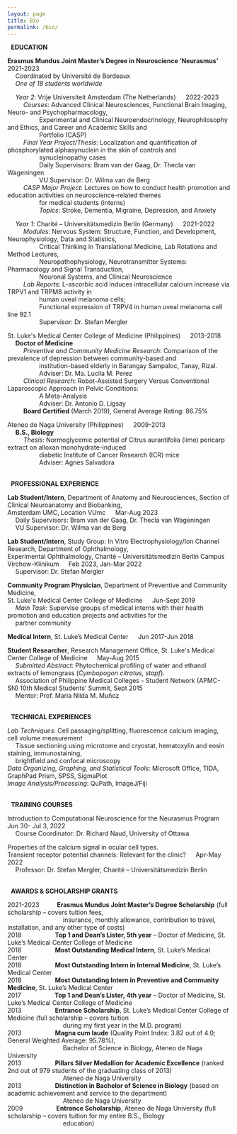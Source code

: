 ```yaml
---
layout: page
title: Bio
permalink: /bio/
---
```

<i class="fa-solid fa-graduation-cap"></i> &nbsp; **EDUCATION**

**Erasmus Mundus Joint Master’s Degree in Neuroscience ‘Neurasmus’** &emsp; 2021-2023 <br>
&emsp; Coordinated by Université de Bordeaux <br>
&emsp; *One of 18 students worldwide*

&emsp; *Year 2*: Vrije Universiteit Amsterdam (The Netherlands) &emsp; 2022-2023 <br>
&emsp; &emsp; *Courses*: Advanced Clinical Neurosciences, Functional Brain Imaging, Neuro- and Psychopharmacology, <br>
&emsp; &emsp; &emsp; &emsp; Experimental and Clinical Neuroendocrinology, Neurophilosophy and Ethics, and Career and Academic Skills and <br>
&emsp; &emsp; &emsp; &emsp; Portfolio (CASP) <br> 
&emsp; &emsp; *Final Year Project/Thesis*: Localization and quantification of phosphorylated alphasynuclein in the skin of controls and <br> 
&emsp; &emsp; &emsp; &emsp; synucleinopathy cases <br>
&emsp; &emsp; &emsp; &emsp; Daily Supervisors: Bram van der Gaag, Dr. Thecla van Wageningen <br>
&emsp; &emsp; &emsp; &emsp; VU Supervisor: Dr. Wilma van de Berg <br>
&emsp; &emsp; *CASP Major Project*: Lectures on how to conduct health promotion and education activities on neuroscience-related themes <br> 
&emsp; &emsp; &emsp; &emsp; for medical students (interns) <br> 
&emsp; &emsp; &emsp; &emsp; *Topics*: Stroke, Dementia, Migraine, Depression, and Anxiety

&emsp; *Year 1*: Charité – Universitätsmedizin Berlin (Germany) &emsp; 2021-2022 <br>
&emsp; &emsp; *Modules*: Nervous System: Structure, Function, and Development, Neurophysiology, Data and Statistics, <br>
&emsp; &emsp; &emsp; &emsp; Critical Thinking in Translational Medicine, Lab Rotations and Method Lectures,  <br>
&emsp; &emsp; &emsp; &emsp; Neuropathophysiology, Neurotransmitter Systems: Pharmacology and Signal Transduction, <br> 
&emsp; &emsp; &emsp; &emsp; Neuronal Systems, and Clinical Neuroscience <br> 
&emsp; &emsp; *Lab Reports*: L-ascorbic acid induces intracellular calcium increase via TRPV1 and TRPM8 activity in <br>
&emsp; &emsp; &emsp; &emsp; human uveal melanoma cells; <br>
&emsp; &emsp; &emsp; &emsp; Functional expression of TRPV4 in human uveal melanoma cell line 92.1 <br> 
&emsp; &emsp; &emsp; &emsp; Supervisor: Dr. Stefan Mergler

St. Luke's Medical Center College of Medicine (Philippines) &emsp; 2013-2018 <br>
&emsp; **Doctor of Medicine** <br>
&emsp; &emsp; *Preventive and Community Medicine Research*: Comparison of the prevalence of depression between community-based and <br>
&emsp; &emsp; &emsp; &emsp; institution-based elderly in Barangay Sampaloc, Tanay, Rizal. <br>
&emsp; &emsp; &emsp; &emsp; Adviser: Dr. Ma. Lucila M. Perez <br>
&emsp; &emsp; *Clinical Research*: Robot-Assisted Surgery Versus Conventional Laparoscopic Approach in Pelvic Conditions: <br>
&emsp; &emsp; &emsp; &emsp; A Meta-Analysis <br>
&emsp; &emsp; &emsp; &emsp; Adviser: Dr. Antonio D. Ligsay <br>
&emsp; &emsp; **Board Certified** (March 2019), General Average Rating: 86.75% <br>

Ateneo de Naga University (Philippines) &emsp; 2009-2013 <br>
&emsp; **B.S., Biology** <br>
&emsp; &emsp; *Thesis*: Normoglycemic potential of Citrus aurantifolia (lime) pericarp extract on alloxan monohydrate-induced <br>
&emsp; &emsp; &emsp; &emsp; diabetic Institute of Cancer Research (ICR) mice <br>
&emsp; &emsp; &emsp; &emsp; Adviser: Agnes Salvadora

<br> <i class="fa-solid fa-briefcase"></i> &nbsp; **PROFESSIONAL EXPERIENCE**

**Lab Student/Intern**, Department of Anatomy and Neurosciences, Section of
Clinical Neuroanatomy and Biobanking, <br> 
Amsterdam UMC, Location VUmc &emsp; Mar-Aug
2023 <br>
&emsp; Daily Supervisors: Bram van der Gaag, Dr. Thecla van Wageningen <br>
&emsp; VU Supervisor: Dr. Wilma van de Berg

**Lab Student/Intern**, Study Group: In Vitro Electrophysiology/Ion Channel
Research, Department of Ophthalmology, <br>
Experimental Ophthalmology, Charité –
Universitätsmedizin Berlin Campus Virchow-Klinikum &emsp; Feb 2023,
Jan-Mar 2022 <br>
&emsp; Supervisor: Dr. Stefan Mergler

**Community Program Physician**, Department of Preventive and Community
Medicine, <br> 
St. Luke's Medical Center College of Medicine &emsp; Jun-Sept
2019 <br>
&emsp; *Main Task*: Supervise groups of medical interns with their health
promotion and education projects and activities for the <br>
&emsp; partner community

**Medical Intern**, St. Luke’s Medical Center &emsp; Jun 2017-Jun 2018

**Student Researcher**, Research Management Office, St. Luke's Medical Center
College of Medicine &emsp; May-Aug 2015 <br>
&emsp; *Submitted Abstract*: Phytochemical profiling of water and ethanol extracts of lemongrass (*Cymbopogon citratus, stapf*). <br>
&emsp; Association of Philippine Medical Colleges - Student Network (APMC-SN) 10th Medical Students’ Summit, Sept 2015 <br>
&emsp; Mentor:  Prof. Maria Nilda M. Muñoz

<br> <i class="fa-solid fa-screwdriver-wrench"></i> &nbsp; **TECHNICAL EXPERIENCES**

*Lab Techniques*: Cell passaging/splitting, fluorescence calcium imaging, cell volume
measurement <br> 
&emsp; Tissue sectioning using microtome and cryostat,
hematoxylin and eosin staining, immunostaining, <br> 
&emsp; brightfield and confocal microscopy <br> 
*Data Organizing, Graphing, and Statistical Tools*: Microsoft Office, TIDA, GraphPad Prism, SPSS,
SigmaPlot <br>
*Image Analysis/Processing*: QuPath, ImageJ/Fiji

<br> <i class="fa-solid fa-earth-americas"></i> &nbsp; **TRAINING COURSES**

Introduction to Computational Neuroscience for the Neurasmus Program &emsp; Jun 30-
Jul 3, 2022 <br> 
&emsp; Course Coordinator: Dr. Richard Naud, University of Ottawa

Properties of the calcium signal in ocular cell types. <br>
Transient receptor potential channels: Relevant for the clinic? &emsp; Apr-May
2022 <br> 
&emsp; Professor: Dr. Stefan Mergler, Charité – Universitätsmedizin Berlin

<br> <i class="fa-solid fa-sack-dollar"></i> &nbsp; **AWARDS & SCHOLARSHIP GRANTS**

2021-2023 &emsp; &emsp; **Erasmus Mundus Joint Master’s Degree Scholarship** (full scholarship – covers tuition fees, <br> 
&emsp; &emsp; &emsp; &emsp; &emsp; &emsp; &emsp; insurance, monthly allowance, contribution to travel, installation, and any other type of costs) <br>
2018 &emsp; &emsp; &emsp; &emsp; **Top 1 and Dean’s Lister, 5th year** – Doctor of Medicine, St. Luke’s Medical Center College of Medicine <br>
2018 &emsp; &emsp; &emsp; &emsp; **Most Outstanding Medical Intern**, St. Luke’s Medical Center <br>
2018 &emsp; &emsp; &emsp; &emsp; **Most Outstanding Intern in Internal Medicine**, St. Luke’s Medical Center <br>
2018 &emsp; &emsp; &emsp; &emsp; **Most Outstanding Intern in Preventive and Community Medicine**, St. Luke’s Medical Center <br>
2017 &emsp; &emsp; &emsp; &emsp; **Top 1 and Dean’s Lister, 4th year** – Doctor of Medicine, St. Luke’s Medical Center College of Medicine <br>
2013 &emsp; &emsp; &emsp; &emsp; **Entrance Scholarship**, St. Luke’s Medical Center College of Medicine (full scholarship – covers tuition <br>
&emsp; &emsp; &emsp; &emsp; &emsp; &emsp; &emsp; during my first year in the M.D. program) <br>
2013 &emsp; &emsp; &emsp; &emsp; **Magna cum laude** (Quality Point Index: 3.82 out of 4.0; General Weighted Average: 95.78%), <br> 
&emsp; &emsp; &emsp; &emsp; &emsp; &emsp; &emsp; Bachelor of Science in Biology, Ateneo de Naga University <br>
2013 &emsp; &emsp; &emsp; &emsp; **Pillars Silver Medallion for Academic Excellence** (ranked 2nd out of 979 students of the graduating class of 2013) <br>
&emsp; &emsp; &emsp; &emsp; &emsp; &emsp; &emsp; Ateneo de Naga University <br>
2013 &emsp; &emsp; &emsp; &emsp; **Distinction in Bachelor of Science in Biology** (based on academic achievement and service to the department) <br>
&emsp; &emsp; &emsp; &emsp; &emsp; &emsp; &emsp; Ateneo de Naga University <br>
2009 &emsp; &emsp; &emsp; &emsp; **Entrance Scholarship**, Ateneo de Naga University (full scholarship – covers tuition for my entire B.S., Biology <br>
&emsp; &emsp; &emsp; &emsp; &emsp; &emsp; &emsp; education)
